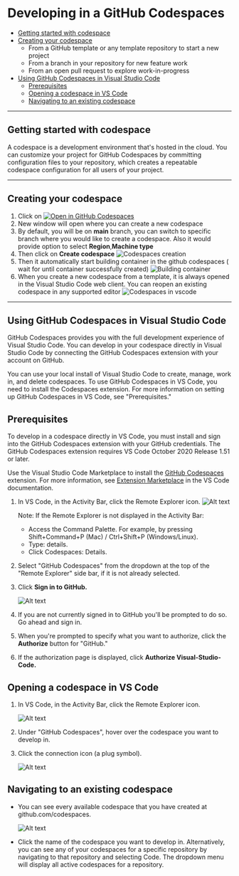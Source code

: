 # Developing in a GitHub Codespaces

* [Getting started with codespace](#getting-started-with-codespace)
* [Creating your codespace](#Creating-your-codespace)
  * From a GitHub template or any template repository to start a new project
  * From a branch in your repository for new feature work
  * From an open pull request to explore work-in-progress
* [Using GitHub Codespaces in Visual Studio Code](#Using-GitHub-Codespaces-in-Visual-Studio-Code)
  * [Prerequisites](#Prerequisites)
  * [Opening a codespace in VS Code](#Opening-a-codespace-in-VS-Code)
  * [Navigating to an existing codespace](#navigating-to-an-existing-codespace)
---
## Getting started with codespace

A codespace is a development environment that's hosted in the cloud. You can customize your project for GitHub Codespaces by committing configuration files to your repository, which creates a repeatable codespace configuration for all users of your project.

---
## Creating your codespace

1.	Click on    [![Open in GitHub Codespaces](https://github.com/codespaces/badge.svg)](https://codespaces.new/microsoft/PubSec-Info-Assistant)
2.	New window will open where you can create a new codespace
3.	By default, you will be on **main** branch, you can switch to specific branch where you would like to create a codespace.
    Also it would provide option to select **Region**,**Machine type**
4. Then click on  **Create codespace**
![Codespaces creation](./docs/images/codespaces_creation.png)
5.	Then it automatically start building container in the github codespaces ( wait for until container successfully created)
![Building container](./docs/images/codespaces_building_container.png)
6. When you create a new codespace from a template, it is always opened in the Visual Studio Code web client. You can reopen an existing codespace in any supported editor
![Codespaces in vscode](./docs/images/codespaces_open_in_vs_code_desktop.png)

---
## Using GitHub Codespaces in Visual Studio Code

GitHub Codespaces provides you with the full development experience of Visual Studio Code. You can develop in your codespace directly in Visual Studio Code by connecting the GitHub Codespaces extension with your account on GitHub.

You can use your local install of Visual Studio Code to create, manage, work in, and delete codespaces. To use GitHub Codespaces in VS Code, you need to install the Codespaces extension. For more information on setting up GitHub Codespaces in VS Code, see "Prerequisites."

## Prerequisites

To develop in a codespace directly in VS Code, you must install and sign into the GitHub Codespaces extension with your GitHub credentials. The GitHub Codespaces extension requires VS Code October 2020 Release 1.51 or later.

Use the Visual Studio Code Marketplace to install the [GitHub Codespaces](https://marketplace.visualstudio.com/items?itemName=GitHub.codespaces) extension. For more information, see [Extension Marketplace](https://code.visualstudio.com../docs/editor/extension-gallery) in the VS Code documentation.


1. In VS Code, in the Activity Bar, click the Remote Explorer icon.
 ![Alt text](./docs/images/developing_in_a_codespaces_image_1.png)

    Note: If the Remote Explorer is not displayed in the Activity Bar:
    - Access the Command Palette. For example, by pressing Shift+Command+P (Mac) / Ctrl+Shift+P (Windows/Linux).
    - Type: details.
    - Click Codespaces: Details.

2. Select "GitHub Codespaces" from the dropdown at the top of the "Remote Explorer" side bar, if it is not already selected.

3. Click **Sign in to GitHub.**

    ![Alt text](./docs/images/developing_in_a_codespaces_image_2.png)

4. If you are not currently signed in to GitHub you'll be prompted to do so. Go ahead and sign in.

5. When you're prompted to specify what you want to authorize, click the **Authorize** button for "GitHub."

6. If the authorization page is displayed, click **Authorize Visual-Studio-Code.**

## Opening a codespace in VS Code

1. In VS Code, in the Activity Bar, click the Remote Explorer icon.

    ![Alt text](./docs/images/developing_in_a_codespaces_open_in_vscode_3.png)

2. Under "GitHub Codespaces", hover over the codespace you want to develop in.

3. Click the connection icon (a plug symbol).

    ![Alt text](/docs/images/developing_in_a_codespaces_open_in_vscode_4.png)


## Navigating to an existing codespace

- You can see every available codespace that you have created at github.com/codespaces.

    ![Alt text](./docs/images/developing_in_a_codespaces_open_in_vscode_2.png)

- Click the name of the codespace you want to develop in.
Alternatively, you can see any of your codespaces for a specific repository by navigating to that repository and selecting  Code. The dropdown menu will display all active codespaces for a repository.
